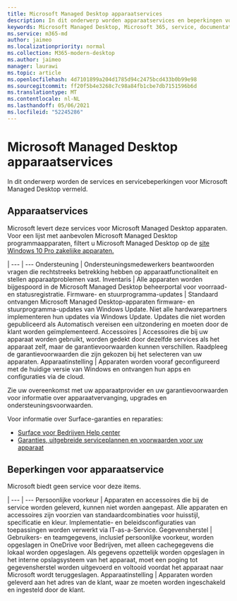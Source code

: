 ```yaml
---
title: Microsoft Managed Desktop apparaatservices
description: In dit onderwerp worden apparaatservices en beperkingen voor Microsoft Managed Desktop.
keywords: Microsoft Managed Desktop, Microsoft 365, service, documentatie
ms.service: m365-md
author: jaimeo
ms.localizationpriority: normal
ms.collection: M365-modern-desktop
ms.author: jaimeo
manager: laurawi
ms.topic: article
ms.openlocfilehash: 4d7101899a204d1785d94c2475bcd433b0b99e98
ms.sourcegitcommit: ff20f5b4e3268c7c98a84fb1cbe7db7151596b6d
ms.translationtype: MT
ms.contentlocale: nl-NL
ms.lasthandoff: 05/06/2021
ms.locfileid: "52245286"
---
```

# <a name="microsoft-managed-desktop-device-services"></a>Microsoft Managed Desktop apparaatservices

In dit onderwerp worden de services en servicebeperkingen voor Microsoft Managed Desktop vermeld.

## <a name="device-services"></a>Apparaatservices

Microsoft levert deze services voor Microsoft Managed Desktop apparaten. Voor een lijst met aanbevolen Microsoft Managed Desktop programmaapparaten, filtert u Microsoft Managed Desktop op de [site Windows 10 Pro zakelijke apparaten.](https://www.microsoft.com/windowsforbusiness/view-all-devices)

 | 
 --- | ---
Ondersteuning | Ondersteuningsmedewerkers beantwoorden vragen die rechtstreeks betrekking hebben op apparaatfunctionaliteit en stellen apparaatproblemen vast.
Inventaris | Alle apparaten worden bijgespoord in de Microsoft Managed Desktop beheerportal voor voorraad- en statusregistratie.
Firmware- en stuurprogramma-updates | Standaard ontvangen Microsoft Managed Desktop-apparaten firmware- en stuurprogramma-updates van Windows Update. Niet alle hardwarepartners implementeren hun updates via Windows Update. Updates die niet worden gepubliceerd als Automatisch vereisen een uitzondering en moeten door de klant worden geïmplementeerd.
Accessoires | Accessoires die bij uw apparaat worden gebruikt, worden gedekt door dezelfde services als het apparaat zelf, maar de garantievoorwaarden kunnen verschillen. Raadpleeg de garantievoorwaarden die zijn gekozen bij het selecteren van uw apparaten. 
Apparaatinstelling    | Apparaten worden vooraf geconfigureerd met de huidige versie van Windows en ontvangen hun apps en configuraties via de cloud. 

Zie uw overeenkomst met uw apparaatprovider en uw garantievoorwaarden voor informatie over apparaatvervanging, upgrades en ondersteuningsvoorwaarden.

Voor informatie over Surface-garanties en reparaties:
- [Surface voor Bedrijven Help center](https://support.microsoft.com/hub/4339296/surface-for-business-help)
- [Garanties, uitgebreide serviceplannen en voorwaarden voor uw apparaat](https://support.microsoft.com/help/4040687/info-about-warranties-extended-service-plans-and-terms-conditions)


## <a name="device-service-limitations"></a>Beperkingen voor apparaatservice

Microsoft biedt geen service voor deze items.

 | 
 --- | ---
Persoonlijke voorkeur | Apparaten en accessoires die bij de service worden geleverd, kunnen niet worden aangepast. Alle apparaten en accessoires zijn voorzien van standaardcombinaties voor huisstijl, specificatie en kleur. Implementatie- en beleidsconfiguraties van toepassingen worden verwerkt via IT-as-a-Service.
Gegevensherstel | Gebruikers- en teamgegevens, inclusief persoonlijke voorkeur, worden opgeslagen in OneDrive voor Bedrijven, met alleen cachegegevens die lokaal worden opgeslagen. Als gegevens opzettelijk worden opgeslagen in het interne opslagsysteem van het apparaat, moet een poging tot gegevensherstel worden uitgevoerd en voltooid voordat het apparaat naar Microsoft wordt teruggeslagen.
Apparaatinstelling | Apparaten worden geleverd aan het adres van de klant, waar ze moeten worden ingeschakeld en ingesteld door de klant.
